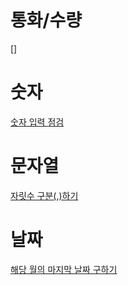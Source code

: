 # 통화/수량
[]

# 숫자
[숫자 입력 점검](./src/NUMERIC_CHECK.abap)

# 문자열
[자릿수 구분(,)하기](./src/RRBA_CONVERT_PACKED_NUMBER.abap)

# 날짜
[해당 월의 마지막 날짜 구하기](./src/LAST_DAY_OF_MONTHS.abap)
